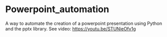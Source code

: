 # Powerpoint_automation

A way to automate the creation of a powerpoint presentation using Python and the pptx library.
See video: https://youtu.be/STUNieOfv1g
